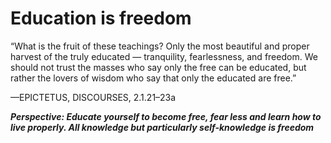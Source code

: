 # Education is freedom


“What is the fruit of these teachings? 
Only the most beautiful and proper harvest of the truly educated — 
tranquility, fearlessness, and freedom. 
We should not trust the masses who say only the free can be educated, 
but rather the lovers of wisdom who say that only the educated are free.”

—EPICTETUS, DISCOURSES, 2.1.21–23a

***Perspective: Educate yourself to become free, fear less and learn how to live properly. All knowledge but particularly self-knowledge is freedom***
